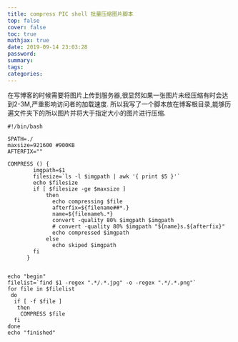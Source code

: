 ```yaml
---
title: compress PIC shell 批量压缩图片脚本
top: false
cover: false
toc: true
mathjax: true
date: 2019-09-14 23:03:28
password:
summary:
tags:
categories:
---
```

<!-- col l8 offset-l2 m10 offset-m1 s10 offset-s1 center-align text -->
<!-- coverPostsCount > 0 && theme.cover.showPrevNext -->
在写博客的时候需要将图片上传到服务器,很显然如果一张图片未经压缩有时会达到2-3M,严重影响访问者的加载速度. 所以我写了一个脚本放在博客根目录,能够历遍文件夹下的所以图片并将大于指定大小的图片进行压缩.

```shell
#!/bin/bash

SPATH=./
maxsize=921600 #900KB
AFTERFIX=""

COMPRESS () {
        imgpath=$1
        filesize=`ls -l $imgpath | awk '{ print $5 }'`
        echo $filesize
        if [ $filesize -ge $maxsize ]
            then
              echo compressing $file
              afterfix=${filename##*.}
              name=${filename%.*}
              convert -quality 80% $imgpath $imgpath
              # convert -quality 80% $imgpath "${name}s.${afterfix}"
              echo compressed $imgpath
            else
              echo skiped $imgpath
        fi
      }


echo "begin"
filelist=`find $1 -regex ".*/.*.jpg" -o -regex ".*/.*.png"`
for file in $filelist
 do
  if [ -f $file ]
   then
    COMPRESS $file
  fi
done
echo "finished"

```
